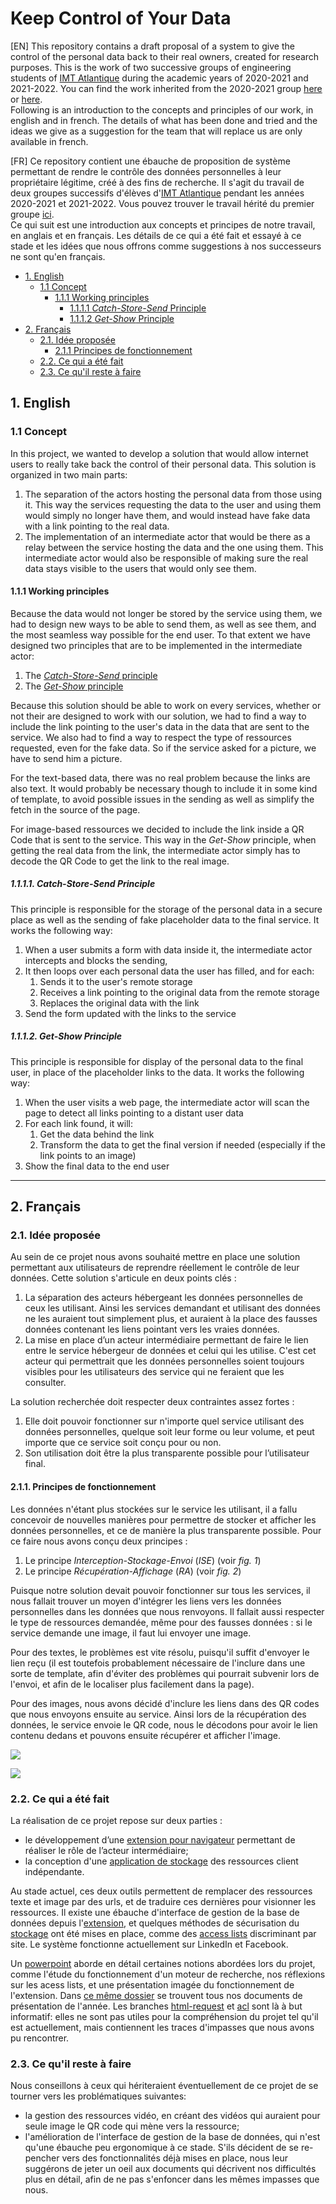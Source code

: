 # Keep Control of Your Data

\[EN\] This repository contains a draft proposal of a system to give the control of the personal data back to their real owners, created for research purposes. This is the work of two successive groups of engineering students of [IMT Atlantique](https://www.imt-atlantique.fr/en) during the academic years of 2020-2021 and 2021-2022. You can find the work inherited from the 2020-2021 group [here](https://gitlab.inria.fr/alebre/teaching-keepyourdata) or [here](https://github.com/bastantoine/KeepYourDataUnderControl).  
Following is an introduction to the concepts and principles of our work, in english and in french. The details of what has been done and tried and the ideas we give as a suggestion for the team that will replace us are only available in french.

\[FR\] Ce repository contient une ébauche de proposition de système permettant de rendre le contrôle des données personnelles à leur propriétaire légitime, créé à des fins de recherche. Il s'agit du travail de deux groupes successifs d'élèves d'[IMT Atlantique](https://www.imt-atlantique.fr) pendant les années 2020-2021 et 2021-2022. Vous pouvez trouver le travail hérité du premier groupe [ici](https://gitlab.inria.fr/alebre/teaching-keepyourdata).  
Ce qui suit est une introduction aux concepts et principes de notre travail, en anglais et en français. Les détails de ce qui a été fait et essayé à ce stade et les idées que nous offrons comme suggestions à nos successeurs ne sont qu'en français. 

- [1. English](#1-english)
  - [1.1 Concept](#11-concept)
    - [1.1.1 Working principles](#111-working-principles)
      - [1.1.1.1 *Catch-Store-Send* Principle](#1111-catch-store-send-principle)
      - [1.1.1.2 *Get-Show* Principle](#1112-get-show-principle)
- [2. Français](#2-fran%C3%A7ais)
  - [2.1. Idée proposée](#21-id%C3%A9e-propos%C3%A9e)
    - [2.1.1 Principes de fonctionnement](#211-principes-de-fonctionnement)
  - [2.2. Ce qui a été fait](#22-ce-qui-a-%C3%A9t%C3%A9-fait)
  - [2.3. Ce qu'il reste à faire](#23-ce-quil-reste-%C3%A0-faire)

## 1. English

### 1.1 Concept
In this project, we wanted to develop a solution that would allow internet users to really take back the control of their personal data. This solution is organized in two main parts:

1. The separation of the actors hosting the personal data from those using it. This way the services requesting the data to the user and using them would simply no longer have them, and would instead have fake data with a link pointing to the real data.
2. The implementation of an intermediate actor that would be there as a relay between the service hosting the data and the one using them. This intermediate actor would also be responsible of making sure the real data stays visible to the users that would only see them.

#### 1.1.1 Working principles

Because the data would not longer be stored by the service using them, we had to design new ways to be able to send them, as well as see them, and the most seamless way possible for the end user. To that extent we have designed two principles that are to be implemented in the intermediate actor:

1. The [*Catch-Store-Send* principle](#111-catch-store-send-principle)
2. The [*Get-Show* principle](#112-get-show-principle)

Because this solution should be able to work on every services, whether or not their are designed to work with our solution, we had to find a way to include the link pointing to the user's data in the data that are sent to the service. We also had to find a way to respect the type of ressources requested, even for the fake data. So if the service asked for a picture, we have to send him a picture.

For the text-based data, there was no real problem because the links are also text. It would probably be necessary though to include it in some kind of template, to avoid possible issues in the sending as well as simplify the fetch in the source of the page.

For image-based ressources we decided to include the link inside a QR Code that is sent to the service. This way in the *Get-Show* principle, when getting the real data from the link, the intermediate actor simply has to decode the QR Code to get the link to the real image.

##### 1.1.1.1. *Catch-Store-Send* Principle

This principle is responsible for the storage of the personal data in a secure place as well as the sending of fake placeholder data to the final service. It works the following way:

1. When a user submits a form with data inside it, the intermediate actor intercepts and blocks the sending,
2. It then loops over each personal data the user has filled, and for each:
   1. Sends it to the user's remote storage
   2. Receives a link pointing to the original data from the remote storage
   3. Replaces the original data with the link
3. Send the form updated with the links to the service

##### 1.1.1.2. *Get-Show* Principle

This principle is responsible for display of the personal data to the final user, in place of the placeholder links to the data. It works the following way:

1. When the user visits a web page, the intermediate actor will scan the page to detect all links pointing to a distant user data
2. For each link found, it will:
   1. Get the data behind the link
   2. Transform the data to get the final version if needed (especially if the link points to an image)
3. Show the final data to the end user

***

## 2. Français
### 2.1. Idée proposée

Au sein de ce projet nous avons souhaité mettre en place une solution permettant aux utilisateurs de reprendre réellement le contrôle de leur données. Cette solution s'articule en deux points clés :

1. La séparation des acteurs hébergeant les données personnelles de ceux les utilisant. Ainsi les services demandant et utilisant des données ne les auraient tout simplement plus, et auraient à la place des fausses données contenant les liens pointant vers les vraies données.
2. La mise en place d’un acteur intermédiaire permettant de faire le lien entre le service hébergeur de données et celui qui les utilise. C'est cet acteur qui permettrait que les données personnelles soient toujours visibles pour les utilisateurs des service qui ne feraient que les consulter.

La solution recherchée doit respecter deux contraintes assez fortes :

1. Elle doit pouvoir fonctionner sur n'importe quel service utilisant des données personnelles, quelque soit leur forme ou leur volume, et peut importe que ce service soit conçu pour ou non.
2. Son utilisation doit être la plus transparente possible pour l’utilisateur final.

#### 2.1.1. Principes de fonctionnement

Les données n'étant plus stockées sur le service les utilisant, il a fallu concevoir de nouvelles manières pour permettre de stocker et afficher les données personnelles, et ce de manière la plus transparente possible. Pour ce faire nous avons conçu deux principes :

1. Le principe *Interception-Stockage-Envoi* (*ISE*) (voir *fig. 1*)
2. Le principe *Récupération-Affichage* (*RA*) (voir *fig. 2*)

Puisque notre solution devait pouvoir fonctionner sur tous les services, il nous fallait trouver un moyen d'intégrer les liens vers les données personnelles dans les données que nous renvoyons. Il fallait aussi respecter le type de ressources demandée, même pour des fausses données : si le service demande une image, il faut lui envoyer une image.

Pour des textes, le problèmes est vite résolu, puisqu'il suffit d'envoyer le lien reçu (il est toutefois probablement nécessaire de l'inclure dans une sorte de template, afin d'éviter des problèmes qui pourrait subvenir lors de l'envoi, et afin de le localiser plus facilement dans la page).

Pour des images, nous avons décidé d'inclure les liens dans des QR codes que nous envoyons ensuite au service. Ainsi lors de la récupération des données, le service envoie le QR code, nous le décodons pour avoir le lien contenu dedans et pouvons ensuite récupérer et afficher l'image.

![](./ressources/images/Principe-ISE.jpg)

![](./ressources/images/Principe-RA.jpg)

### 2.2. Ce qui a été fait

La réalisation de ce projet repose sur deux parties :

- le développement d’une [extension pour navigateur](extension/README.md) permettant de réaliser le rôle de l’acteur intermédiaire;
- la conception d'une [application de stockage](demo-storage/README.md) des ressources client indépendante.

Au stade actuel, ces deux outils permettent de remplacer des ressources texte et image par des urls, et de traduire ces dernières pour visionner les ressources. Il existe une ébauche d'interface de gestion de la base de données depuis l'[extension](extension/README.md), et quelques méthodes de sécurisation du [stockage](demo-storage/README.md) ont été mises en place, comme des [access lists](ressources/2021-2022/presentations/22_03_extension.pdf) discriminant par site.
Le système fonctionne actuellement sur LinkedIn et Facebook.

Un [powerpoint](ressources/2021-2022/presentations/22_03_extension.pdf) aborde en détail certaines notions abordées lors du projet, comme l'étude du fonctionnement d'un moteur de recherche, nos réflexions sur les acess lists, et une présentation imagée du fonctionnement de l'extension. Dans [ce même dossier](ressources/2021-2022/presentations/) se trouvent tous nos documents de présentation de l'année.
Les branches [html-request](htmlrequest) et [acl](acl) sont là à but informatif: elles ne sont pas utiles pour la compréhension du projet tel qu'il est actuellement, mais contiennent les traces d'impasses que nous avons pu rencontrer.

### 2.3. Ce qu'il reste à faire

Nous conseillons à ceux qui hériteraient éventuellement de ce projet de se tourner vers les problématiques suivantes:
- la gestion des ressources vidéo, en créant des vidéos qui auraient pour seule image le QR code qui mène vers la ressource;
- l'amélioration de l'interface de gestion de la base de données, qui n'est qu'une ébauche peu ergonomique à ce stade.
S'ils décident de se re-pencher vers des fonctionnalités déjà mises en place, nous leur suggérons de jeter un oeil aux documents qui décrivent nos difficultés plus en détail, afin de ne pas s'enfoncer dans les mêmes impasses que nous.
